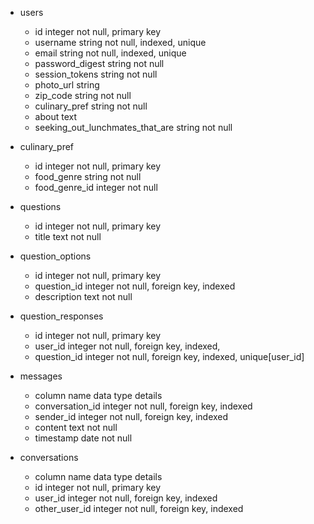 * users

  * id integer	 not null, primary key
  * username	string	not null, indexed, unique
  * email	string	not null, indexed, unique
  * password_digest	string	not null
  * session_tokens	string	not null
  * photo_url	string
  * zip_code	string	not null
  * culinary_pref	string	not null
  * about	text
  * seeking_out_lunchmates_that_are	string not null

* culinary_pref
  * id integer not null, primary key
  * food_genre string not null
  * food_genre_id integer not null


* questions
  * id	integer	not null, primary key
  * title	text	not null


* question_options
  * id	integer	not null, primary key
  * question_id	integer	not null, foreign key, indexed
  * description	text	not null


* question_responses
  * id	integer	not null, primary key
  * user_id	integer	not null, foreign key, indexed,
  * question_id	integer	not null, foreign key, indexed, unique[user_id]

* messages
  * column name	data type	details
  * conversation_id	integer	not null, foreign key, indexed
  * sender_id	integer	not null, foreign key, indexed
  * content	text	not null
  * timestamp	date	not null


* conversations
  * column name	data type	details
  * id integer	not null, primary key
  * user_id	integer	not null, foreign key, indexed
  * other_user_id	integer	not null, foreign key, indexed
